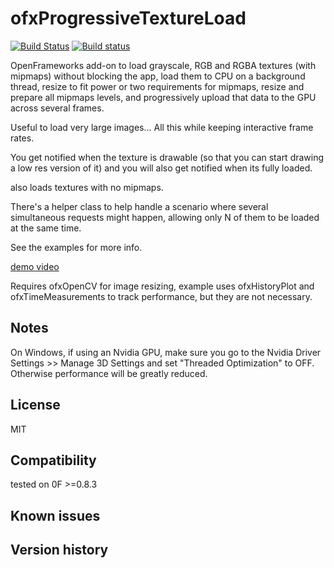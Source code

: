 # ofxProgressiveTextureLoad

[![Build Status](https://travis-ci.org/armadillu/ofxProgressiveTextureLoad.svg?branch=master)](https://travis-ci.org/armadillu/ofxProgressiveTextureLoad)
[![Build status](https://ci.appveyor.com/api/projects/status/2kx6dm9iykkmr7m2/branch/master?svg=true)](https://ci.appveyor.com/project/armadillu/ofxprogressivetextureload/branch/master)

OpenFrameworks add-on to load grayscale, RGB and RGBA textures (with mipmaps) without blocking the app, load them to CPU on a background thread, resize to fit power or two requirements for mipmaps, resize and prepare all mipmaps levels, and progressively upload that data to the GPU across several frames. 

Useful to load very large images... All this while keeping interactive frame rates.

You get notified when the texture is drawable (so that you can start drawing a low res version of it) and you will also get notified when its fully loaded.

also loads textures with no mipmaps.

There's a helper class to help handle a scenario where several simultaneous requests might happen, allowing only N of them to be loaded at the same time.

See the examples for more info.

[demo video](http://youtu.be/aQISt4ruskA) 

Requires ofxOpenCV for image resizing, example uses ofxHistoryPlot and ofxTimeMeasurements to track performance, but they are not necessary.

## Notes

On Windows, if using an Nvidia GPU, make sure you go to the Nvidia Driver Settings >> Manage 3D Settings and set "Threaded Optimization" to OFF. Otherwise performance will be greatly reduced.



License
-------
MIT

Compatibility
------------
tested on 0F >=0.8.3

Known issues
------------

Version history
------------
